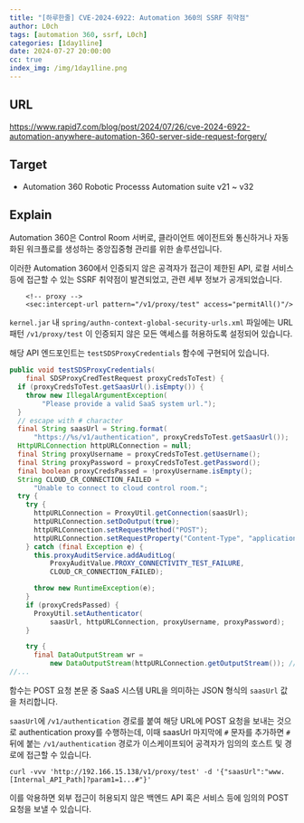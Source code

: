 ```yaml
---
title: "[하루한줄] CVE-2024-6922: Automation 360의 SSRF 취약점"
author: L0ch
tags: [automation 360, ssrf, L0ch]
categories: [1day1line]
date: 2024-07-27 20:00:00
cc: true
index_img: /img/1day1line.png
---
```

## URL

https://www.rapid7.com/blog/post/2024/07/26/cve-2024-6922-automation-anywhere-automation-360-server-side-request-forgery/

## Target

- Automation 360 Robotic Processs Automation suite v21 ~ v32

## Explain

Automation 360은 Control Room 서버로, 클라이언트 에이전트와 통신하거나 자동화된 워크플로를 생성하는 중앙집중형 관리를 위한 솔루션입니다.

이러한 Automation 360에서 인증되지 않은 공격자가 접근이 제한된 API, 로컬 서비스 등에 접근할 수 있는 SSRF 취약점이 발견되었고, 관련 세부 정보가 공개되었습니다.

```
	<!-- proxy -->
	<sec:intercept-url pattern="/v1/proxy/test" access="permitAll()"/>
```

`kernel.jar` 내 `spring/authn-context-global-security-urls.xml` 파일에는 URL 패턴 `/v1/proxy/test` 이 인증되지 않은 모든 액세스를 허용하도록 설정되어 있습니다.

해당 API 엔드포인트는 `testSDSProxyCredentials` 함수에 구현되어 있습니다.

```java
public void testSDSProxyCredentials(
    final SDSProxyCredTestRequest proxyCredsToTest) {
  if (proxyCredsToTest.getSaasUrl().isEmpty()) {
    throw new IllegalArgumentException(
        "Please provide a valid SaaS system url.");
  }
  // escape with # character
  final String saasUrl = String.format(
      "https://%s/v1/authentication", proxyCredsToTest.getSaasUrl()); 
  HttpURLConnection httpURLConnection = null;
  final String proxyUsername = proxyCredsToTest.getUsername();
  final String proxyPassword = proxyCredsToTest.getPassword();
  final boolean proxyCredsPassed = !proxyUsername.isEmpty();
  String CLOUD_CR_CONNECTION_FAILED =
      "Unable to connect to cloud control room.";
  try {
    try {
      httpURLConnection = ProxyUtil.getConnection(saasUrl);
      httpURLConnection.setDoOutput(true);
      httpURLConnection.setRequestMethod("POST");
      httpURLConnection.setRequestProperty("Content-Type", "application/json");
    } catch (final Exception e) {
      this.proxyAuditService.addAuditLog(
          ProxyAuditValue.PROXY_CONNECTIVITY_TEST_FAILURE,
          CLOUD_CR_CONNECTION_FAILED);

      throw new RuntimeException(e);
    }
    if (proxyCredsPassed) {
      ProxyUtil.setAuthenticator(
          saasUrl, httpURLConnection, proxyUsername, proxyPassword);
    }

    try {
      final DataOutputStream wr =
          new DataOutputStream(httpURLConnection.getOutputStream()); // [3]
//...
```

함수는 POST 요청 본문 중 SaaS 시스템 URL을 의미하는 JSON 형식의 `saasUrl` 값을 처리합니다.

`saasUrl`에 `/v1/authentication` 경로를 붙여 해당 URL에 POST 요청을 보내는 것으로 authentication proxy를 수행하는데, 이때 saasUrl 마지막에 `#` 문자를 추가하면 `#` 뒤에 붙는 `/v1/authentication` 경로가 이스케이프되어 공격자가 임의의 호스트 및 경로에 접근할 수 있습니다. 

```
curl -vvv 'http://192.166.15.138/v1/proxy/test' -d '{"saasUrl":"www.[Internal_API_Path]?param1=1...#"}'
```

이를 악용하면 외부 접근이 허용되지 않은 백엔드 API 혹은 서비스 등에 임의의 POST 요청을 보낼 수 있습니다.